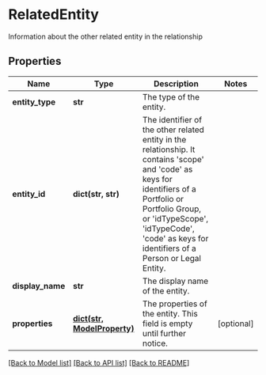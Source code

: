 # RelatedEntity

Information about the other related entity in the relationship

## Properties
Name | Type | Description | Notes
------------ | ------------- | ------------- | -------------
**entity_type** | **str** | The type of the entity. | 
**entity_id** | **dict(str, str)** | The identifier of the other related entity in the relationship. It contains &#39;scope&#39; and &#39;code&#39; as keys for identifiers of a Portfolio or Portfolio Group, or &#39;idTypeScope&#39;, &#39;idTypeCode&#39;, &#39;code&#39; as keys for identifiers of a Person or Legal Entity. | 
**display_name** | **str** | The display name of the entity. | 
**properties** | [**dict(str, ModelProperty)**](ModelProperty.md) | The properties of the entity. This field is empty until further notice. | [optional] 

[[Back to Model list]](../README.md#documentation-for-models) [[Back to API list]](../README.md#documentation-for-api-endpoints) [[Back to README]](../README.md)


